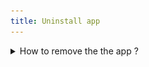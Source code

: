 ```yaml
---
title: Uninstall app
---
```


<details>

<summary>How to remove the the app ?</summary>

# 1. Uninstall the application first

## Ubuntu

In a terminal, write the following command:

```bash
sudo apt remove medomicslab-application
```

***

## MacOS

Go in your Applications Folder in Finder.

Then, click on the MEDomicsLab Icon while holding the `Ctrl` key.

Finally, click on "Move to Trash"

![](<../assets/image (21) (1).png>)&#x20;



***

## Windows

Go to Settings > Apps

![](<../assets/image (16) (1).png>)&#x20;

Then, click on "Installed Apps"

<img src="../assets/image (17) (1).png" alt="" data-size="original">

Search for "MEDomicsLab"

<img src="../assets/image (18) (1).png" alt="" data-size="original">

Click on the `...` and finally click on "Uninstall" &#x20;

<img src="../assets/image (20) (1).png" alt="" data-size="original">

# 2. Remove the Python environment

On any operating system, to remove the MEDomicsLab Python environment, go to your user's folder (for example `C:\Users\alex`) and manually remove the `.medomics` folder



</details>
